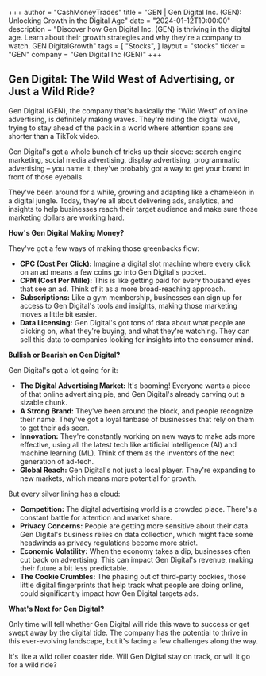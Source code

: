 +++
author = "CashMoneyTrades"
title = "GEN |  Gen Digital Inc. (GEN):  Unlocking Growth in the Digital Age"
date = "2024-01-12T10:00:00"
description = "Discover how Gen Digital Inc. (GEN) is thriving in the digital age. Learn about their growth strategies and why they're a company to watch. GEN DigitalGrowth"
tags = [
"Stocks",
]
layout = "stocks"
ticker = "GEN"
company = "Gen Digital Inc (GEN)"
+++
        


## Gen Digital: The Wild West of Advertising, or Just a Wild Ride?

Gen Digital (GEN), the company that's basically the "Wild West" of online advertising, is definitely making waves. They're riding the digital wave, trying to stay ahead of the pack in a world where attention spans are shorter than a TikTok video. 

Gen Digital's got a whole bunch of tricks up their sleeve: search engine marketing, social media advertising, display advertising, programmatic advertising – you name it, they've probably got a way to get your brand in front of those eyeballs. 

They've been around for a while, growing and adapting like a chameleon in a digital jungle. Today, they're all about delivering ads, analytics, and insights to help businesses reach their target audience and make sure those marketing dollars are working hard. 

**How's Gen Digital Making Money?**

They've got a few ways of making those greenbacks flow: 

* **CPC (Cost Per Click):** Imagine a digital slot machine where every click on an ad means a few coins go into Gen Digital's pocket.
* **CPM (Cost Per Mille):** This is like getting paid for every thousand eyes that see an ad. Think of it as a more broad-reaching approach.
* **Subscriptions:** Like a gym membership, businesses can sign up for access to Gen Digital's tools and insights, making those marketing moves a little bit easier. 
* **Data Licensing:** Gen Digital's got tons of data about what people are clicking on, what they're buying, and what they're watching. They can sell this data to companies looking for insights into the consumer mind.

**Bullish or Bearish on Gen Digital?**

Gen Digital's got a lot going for it:

* **The Digital Advertising Market:** It's booming! Everyone wants a piece of that online advertising pie, and Gen Digital's already carving out a sizable chunk. 
* **A Strong Brand:** They've been around the block, and people recognize their name. They've got a loyal fanbase of businesses that rely on them to get their ads seen. 
* **Innovation:** They're constantly working on new ways to make ads more effective, using all the latest tech like artificial intelligence (AI) and machine learning (ML). Think of them as the inventors of the next generation of ad-tech.
* **Global Reach:** Gen Digital's not just a local player. They're expanding to new markets, which means more potential for growth.

But every silver lining has a cloud:

* **Competition:** The digital advertising world is a crowded place. There's a constant battle for attention and market share.
* **Privacy Concerns:** People are getting more sensitive about their data. Gen Digital's business relies on data collection, which might face some headwinds as privacy regulations become more strict. 
* **Economic Volatility:** When the economy takes a dip, businesses often cut back on advertising. This can impact Gen Digital's revenue, making their future a bit less predictable.
* **The Cookie Crumbles:** The phasing out of third-party cookies, those little digital fingerprints that help track what people are doing online, could significantly impact how Gen Digital targets ads.

**What's Next for Gen Digital?**

Only time will tell whether Gen Digital will ride this wave to success or get swept away by the digital tide. The company has the potential to thrive in this ever-evolving landscape, but it's facing a few challenges along the way.  

It's like a wild roller coaster ride. Will Gen Digital stay on track, or will it go for a wild ride? 

        